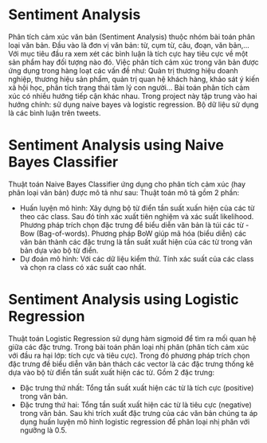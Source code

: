 # Sentiment Analysis
Phân tích cảm xúc văn bản (Sentiment Analysis) thuộc nhóm bài toán phân loại văn bản. Đầu vào là đơn vị văn bản: từ, cụm từ, câu, đoạn, văn bản,... Với mục tiêu đầu ra xem xét các bình luận là tích cực hay tiêu cực về một sản phẩm hay đối tượng nào đó.
Việc phân tích cảm xúc trong văn bản được ứng dụng trong hàng loạt các vấn đề như: Quản trị thương hiệu doanh nghiệp, thương hiệu sản phẩm, quản trị quan hệ khách hàng, khảo sát ý kiến xã hội học, phân tích trạng thái tâm lý con người...
Bài toán phân tích cảm xúc có nhiều hướng tiếp cận khác nhau. Trong project này tập trung vào hai hướng chính: sử dụng naive bayes và logistic regression. Bộ dữ liệu sử dụng là các bình luận trên tweets.
# Sentiment Analysis using Naive Bayes Classifier
Thuật toán Naive Bayes Classifier ứng dụng cho phân tích cảm xúc (hay phân loại văn bản) được mô tả như sau:
Thuật toán mô tả gồm 2 phần:
- Huấn luyện mô hình: Xây dựng bộ từ điển tần suất xuấn hiện của các từ theo các class. Sau đó tính xác xuất tiên nghiệm và xác suất likelihood. Phương pháp trích chọn đặc trưng để biểu diễn văn bản là túi các từ - Bow (Bag-of-words).
Phương pháp BoW giúp mã hóa (biểu diễn) các văn bản thành các đặc trưng là tần suất xuất hiện của các từ trong văn bản dựa vào bộ từ điển.
- Dự đoán mô hình: Với các dữ liệu kiểm thử. Tính xác suất của các class và chọn ra class có xác suất cao nhất.
# Sentiment Analysis using Logistic Regression
Thuật toán Logistic Regression sử dụng hàm sigmoid để tìm ra mối quan hệ giữa các đặc trưng. Trong bài toán phân loại nhị phân (phân tích cảm xúc với đầu ra hai lớp: tích cực và tiêu cực).
Trong đó phương pháp trích chọn đặc trưng đề biểu diễn văn bản thách các vector là các đặc trưng thống kê dựa vào bộ từ điển tần suất xuất hiện các từ.
Gồm 2 đặc trưng:
- Đặc trưng thứ nhất: Tổng tần suất xuất hiện các từ là tích cực (positive) trong văn bản.
- Đặc trưng thứ hai: Tổng tần suất xuất hiện các từ là tiêu cực (negative) trong văn bản.
Sau khi trích xuất đặc trưng của các văn bản chúng ta áp dụng huấn luyện mô hình logistic regression để phân loại nhị phân với ngưỡng là 0.5.
